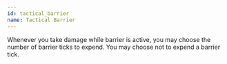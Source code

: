 ```yaml
---
id: tactical_barrier
name: Tactical Barrier
---
```

Whenever you take damage while barrier is active, you may choose the number of barrier ticks to expend. You may choose 
not to expend a barrier tick.